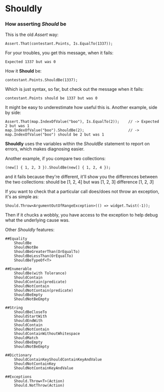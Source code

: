 Shouldly
========

### How asserting *Should* be

This is the old *Assert* way: 

    Assert.That(contestant.Points, Is.EqualTo(1337));
    
For your troubles, you get this message, when it fails:

    Expected 1337 but was 0

How it **Should** be:

    contestant.Points.ShouldBe(1337);
    
Which is just syntax, so far, but check out the message when it fails:

    contestant.Points should be 1337 but was 0

It might be easy to underestimate how useful this is. Another example, side by side:

    Assert.That(map.IndexOfValue("boo"), Is.EqualTo(2));    // -> Expected 2 but was 1
    map.IndexOfValue("boo").ShouldBe(2);                    // -> map.IndexOfValue("boo") should be 2 but was 1

**Shouldly** uses the variables within the *ShouldBe* statement to report on errors, which makes diagnosing easier.

Another example, if you compare two collections:
    
    (new[] { 1, 2, 3 }).ShouldBe(new[] { 1, 2, 4 });
 
and it fails because they're different, it'll show you the differences between the two collections:
        should be
    [1, 2, 4]
        but was
    [1, 2, 3]
        difference
    [1, 2, *3*]

If you want to check that a particular call does/does not throw an exception, it's as simple as:
    
    Should.Throw<ArgumentOutOfRangeException>(() => widget.Twist(-1));
    
Then if it chucks a wobbly, you have access to the exception to help debug what the underlying cause was.

Other *Shouldly* features:

    ##Equality
        ShouldBe
        ShouldNotBe
        ShouldBeGreaterThan(OrEqualTo)
        ShouldBeLessThan(OrEqualTo)
		ShouldBeTypeOf<T>

    ##Enumerable
    	ShouldBe(with Tolerance)
        ShouldContain
        ShouldContain(predicate)
        ShouldNotContain
        ShouldNotContain(predicate)
        ShouldBeEmpty
        ShouldNotBeEmpty

    ##String
        ShouldBeCloseTo
        ShouldStartWith
        ShouldEndWith
        ShouldContain
        ShouldNotContain
        ShouldContainWithoutWhitespace
        ShouldMatch
        ShouldBeEmpty
        ShouldNotBeEmpty

    ##Dictionary
        ShouldContainKeyShouldContainKeyAndValue
        ShouldNotContainKey
        ShouldNotContainKeyAndValue
	
    ##Exceptions
        Should.Throw<T>(Action)
        Should.NotThrow(Action)


